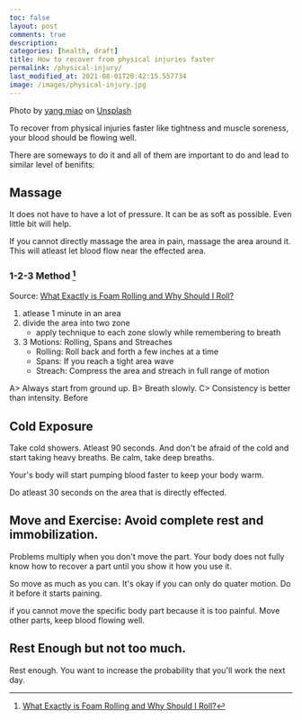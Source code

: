 ```yaml
---
toc: false
layout: post
comments: true
description:
categories: [health, draft]
title: How to recover from physical injuries faster
permalink: /physical-injury/
last_modified_at: 2021-08-01T20:42:15.557734
image: /images/physical-injury.jpg
---
```

Photo by <a href="https://unsplash.com/@yangmiao?utm_source=unsplash&utm_medium=referral&utm_content=creditCopyText">yang miao</a> on <a href="https://unsplash.com/s/photos/injury?utm_source=unsplash&utm_medium=referral&utm_content=creditCopyText">Unsplash</a>
  

To recover from physical injuries faster like tightness and muscle soreness, your blood should be flowing well. 

There are someways to do it and all of them are important to do and lead to similar level of benifits:

## Massage 

It does not have to have a lot of pressure. It can be as soft as possible. Even little bit will help.

If you cannot directly massage the area in pain, massage the area around it. This will atleast let blood flow near the effected area.

### 1-2-3 Method [^1]

Source: [What Exactly is Foam Rolling and Why Should I Roll?](https://www.youtube.com/watch?v=DzSU2FiFKTM)

1.  atlease 1 minute in an area 
2. divide the area into two zone
    - apply technique to each zone slowly while remembering to breath
3. 3 Motions: Rolling, Spans and Streaches
    - Rolling: Roll back and forth a few inches at a time
    - Spans: If you reach a tight area wave
    - Streach: Compress the area and streach in full range of motion

A> Always start from ground up.
B> Breath slowly.
C> Consistency is better than intensity. Before 

## Cold Exposure

Take cold showers. Atleast 90 seconds. And don't be afraid of the cold and start taking heavy breaths. Be calm, take deep breaths.

Your's body will start pumping blood faster to keep your body warm.

Do atleast 30 seconds on the area that is directly effected.

## **Move and Exercise**: Avoid complete rest and immobilization.

Problems multiply when you don't move the part. Your body does not fully know how to recover a part until you show it how you use it.

So move as much as you can. It's okay if you can only do quater motion. Do it before it starts paining.

if you cannot move the specific body part because it is too painful. Move other parts, keep blood flowing well.

## Rest Enough but not too much.

Rest enough. You want to increase the probability that you'll work the next day.


[^1]: [What Exactly is Foam Rolling and Why Should I Roll?](https://www.youtube.com/watch?v=DzSU2FiFKTM)